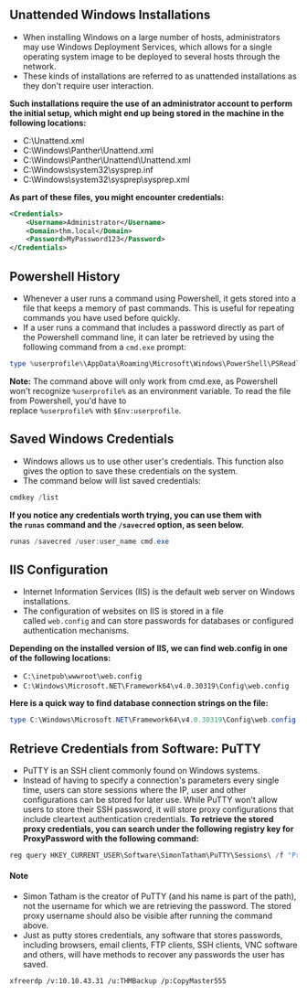 ## Unattended Windows Installations

   - When installing Windows on a large number of hosts, administrators may use Windows Deployment Services, which allows for a single operating system image to be deployed to several hosts through the network.
   - These kinds of installations are referred to as unattended installations as they don't require user interaction.

**Such installations require the use of an administrator account to perform the initial setup, which might end up being stored in the machine in the following locations:**
   - C:\Unattend.xml
   - C:\Windows\Panther\Unattend.xml
   - C:\Windows\Panther\Unattend\Unattend.xml
   - C:\Windows\system32\sysprep.inf
   - C:\Windows\system32\sysprep\sysprep.xml

**As part of these files, you might encounter credentials:**
```xml
<Credentials>
    <Username>Administrator</Username>
    <Domain>thm.local</Domain>
    <Password>MyPassword123</Password>
</Credentials>
```

## Powershell History

   - Whenever a user runs a command using Powershell, it gets stored into a file that keeps a memory of past commands. This is useful for repeating commands you have used before quickly.
   - If a user runs a command that includes a password directly as part of the Powershell command line, it can later be retrieved by using the following command from a `cmd.exe` prompt:

```powershell
type %userprofile%\AppData\Roaming\Microsoft\Windows\PowerShell\PSReadline\ConsoleHost_history.txt
```

**Note:**
   The command above will only work from cmd.exe, as Powershell won't recognize `%userprofile%` as an environment variable. To read the file from Powershell, you'd have to replace `%userprofile%` with `$Env:userprofile`.

## Saved Windows Credentials

   - Windows allows us to use other user's credentials. This function also gives the option to save these credentials on the system.
   - The command below will list saved credentials:
```powershell
cmdkey /list
```

**If you notice any credentials worth trying, you can use them with the `runas` command and the `/savecred` option, as seen below.**
```powershell
runas /savecred /user:user_name cmd.exe
```
 
## IIS Configuration

   - Internet Information Services (IIS) is the default web server on Windows installations.
   - The configuration of websites on IIS is stored in a file called `web.config` and can store passwords for databases or configured authentication mechanisms.

**Depending on the installed version of IIS, we can find web.config in one of the following locations:**
   - `C:\inetpub\wwwroot\web.config`
   - `C:\Windows\Microsoft.NET\Framework64\v4.0.30319\Config\web.config`

**Here is a quick way to find database connection strings on the file:**
```powershell
type C:\Windows\Microsoft.NET\Framework64\v4.0.30319\Config\web.config | findstr connectionString
```

## Retrieve Credentials from Software: PuTTY

   - PuTTY is an SSH client commonly found on Windows systems.
   - Instead of having to specify a connection's parameters every single time, users can store sessions where the IP, user and other configurations can be stored for later use. While PuTTY won't allow users to store their SSH password, it will store proxy configurations that include cleartext authentication credentials.
**To retrieve the stored proxy credentials, you can search under the following registry key for ProxyPassword with the following command:**
```powershell
reg query HKEY_CURRENT_USER\Software\SimonTatham\PuTTY\Sessions\ /f "Proxy" /s
```

#### Note
   - Simon Tatham is the creator of PuTTY (and his name is part of the path), not the username for which we are retrieving the password. The stored proxy username should also be visible after running the command above.
   - Just as putty stores credentials, any software that stores passwords, including browsers, email clients, FTP clients, SSH clients, VNC software and others, will have methods to recover any passwords the user has saved.

```sh
xfreerdp /v:10.10.43.31 /u:THMBackup /p:CopyMaster555
```



